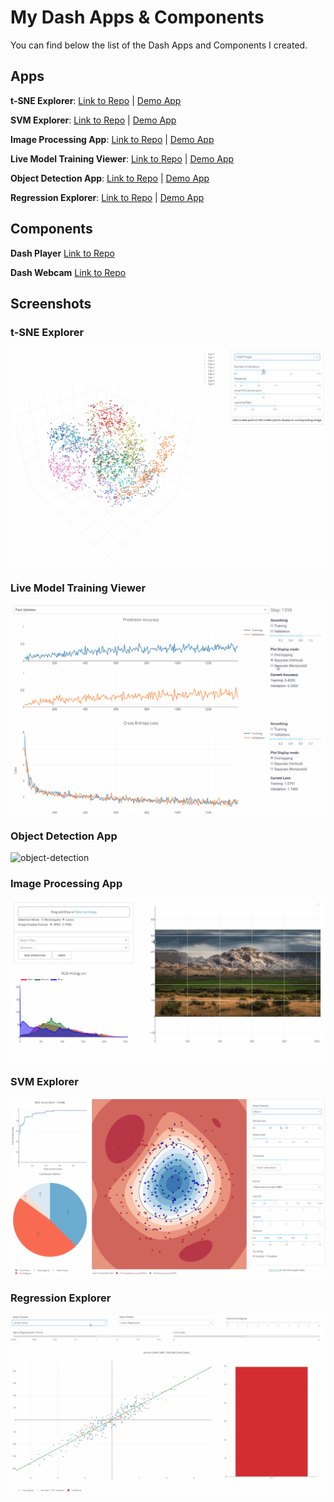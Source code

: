 # My Dash Apps & Components
You can find below the list of the Dash Apps and Components I created.

## Apps
**t-SNE Explorer**:
[Link to Repo](https://github.com/plotly/dash-tsne) | [Demo App](https://dash-tsne.plot.ly/)

**SVM Explorer**:
[Link to Repo](https://github.com/plotly/dash-svm) | [Demo App](http://dash-svm.herokuapp.com/)

**Image Processing App**:
[Link to Repo](https://github.com/plotly/dash-image-processing) | [Demo App](http://dash-image-processing.herokuapp.com/)

**Live Model Training Viewer**:
[Link to Repo](https://github.com/plotly/dash-live-model-training) | [Demo App](https://dash-live-model-training.plot.ly/)

**Object Detection App**:
[Link to Repo](https://github.com/plotly/dash-object-detection) | [Demo App](https://dash-object-detection.plot.ly/)

**Regression Explorer**:
[Link to Repo](https://github.com/plotly/dash-regression) | [Demo App](https://dash-regression.herokuapp.com/)

## Components
**Dash Player**
[Link to Repo](https://github.com/xhlulu/dash-player)

**Dash Webcam**
[Link to Repo](https://github.com/xhlulu/dash-webcam)

## Screenshots
### t-SNE Explorer
![tsne](images/tsne.gif)

### Live Model Training Viewer
![live-model-training](images/live-model-training.gif)

### Object Detection App
![object-detection](images/object-detection.gif)

### Image Processing App
![image-processing](images/image-processing.gif)

### SVM Explorer
![svm](images/svm.gif)

### Regression Explorer
![regression](images/regression.gif)
